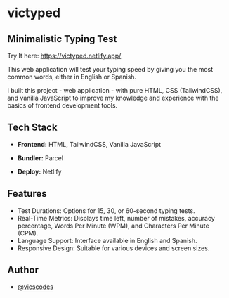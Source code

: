 # victyped

## Minimalistic Typing Test

Try It here: https://victyped.netlify.app/

This web application will  test your typing speed by giving you the most common words, either in English or Spanish.

I built this project - web application - with pure HTML, CSS (TailwindCSS), and vanilla JavaScript to improve my knowledge and experience with the basics of frontend development tools.

## Tech Stack

- **Frontend:** HTML, TailwindCSS, Vanilla JavaScript

- **Bundler:** Parcel

- **Deploy:** Netlify
## Features
- Test Durations: Options for 15, 30, or 60-second typing tests.
- Real-Time Metrics: Displays time left, number of mistakes, accuracy percentage, Words Per Minute (WPM), and Characters Per Minute (CPM).
- Language Support: Interface available in English and Spanish.
- Responsive Design: Suitable for various devices and screen sizes.

## Author

-   [@vicscodes](https://www.github.com/vicscodes)
